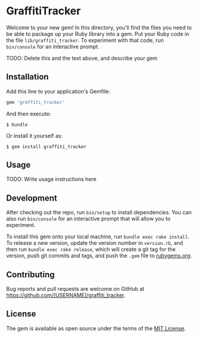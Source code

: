 # GraffitiTracker

Welcome to your new gem! In this directory, you'll find the files you need to be able to package up your Ruby library into a gem. Put your Ruby code in the file `lib/graffiti_tracker`. To experiment with that code, run `bin/console` for an interactive prompt.

TODO: Delete this and the text above, and describe your gem

## Installation

Add this line to your application's Gemfile:

```ruby
gem 'graffiti_tracker'
```

And then execute:

    $ bundle

Or install it yourself as:

    $ gem install graffiti_tracker

## Usage

TODO: Write usage instructions here

## Development

After checking out the repo, run `bin/setup` to install dependencies. You can also run `bin/console` for an interactive prompt that will allow you to experiment.

To install this gem onto your local machine, run `bundle exec rake install`. To release a new version, update the version number in `version.rb`, and then run `bundle exec rake release`, which will create a git tag for the version, push git commits and tags, and push the `.gem` file to [rubygems.org](https://rubygems.org).

## Contributing

Bug reports and pull requests are welcome on GitHub at https://github.com/[USERNAME]/graffiti_tracker.

## License

The gem is available as open source under the terms of the [MIT License](https://opensource.org/licenses/MIT).
